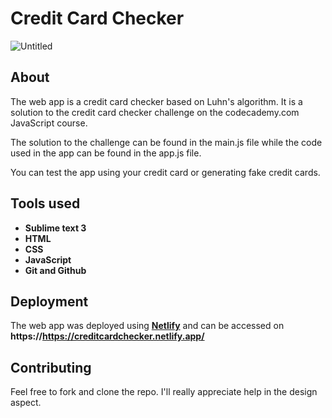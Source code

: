 # Credit Card Checker

![Untitled](https://user-images.githubusercontent.com/70331030/107842283-501b9500-6dc2-11eb-8fa3-fd026b7d23ce.PNG)

## About

The web app is a credit card checker based on Luhn's algorithm. It is a solution to the credit card checker challenge on the codecademy.com JavaScript course.

The solution to the challenge can be found in the main.js file while the code used in the app can be found in the app.js file.

You can test the app using your credit card or generating fake credit cards.

## Tools used

- **Sublime text 3**
- **HTML**
- **CSS**
- **JavaScript**
- **Git and Github**

## Deployment

The web app was deployed using  **[Netlify](netlify.com)** and can be accessed on **https://https://creditcardchecker.netlify.app/**

## Contributing

Feel free to fork and clone the repo. I'll really appreciate help in the design aspect. 
